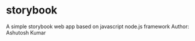 # storybook
A simple storybook web app based on javascript node.js framework
Author: Ashutosh Kumar
